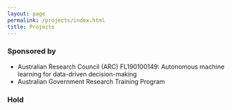 ```yaml
---
layout: page
permalink: /projects/index.html
title: Projects
---
```


### Sponsored by
- Australian Research Council (ARC) FL190100149: Autonomous machine learning for data-driven decision-making
- Australian Government Research Training Program

### Hold



